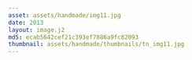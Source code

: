 ```yaml
---
asset: assets/handmade/img11.jpg
date: 2013
layout: image.j2
md5: ecab5642cef21c393ef7886a9fc82093
thumbnail: assets/handmade/thumbnails/tn_img11.jpg
---
```



